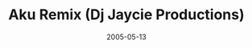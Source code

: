 ---
layout: cassette
title: "Aku Remix (Dj Jaycie Productions)"
date: 2005-05-13
publish: 2015-05-13
category: Single
tags: [dj_jaycie]
artist: "Reggie"
description: "Aku Remix<br>Dj Jaycie Productions"
artwork: "0BwOVcFj5qu4TaDkwQlRPZk1pekU"
cassette: "0BwOVcFj5qu4Ta1RxUm1aem9iT2M"
socialmedia: ""
download: ""
side-a: "'reggie_-_aku_remix'"
side-b: "'reggie_-_aku_remix'"
icon: '<i class="demo-icon icon-cassette"></i>'
---